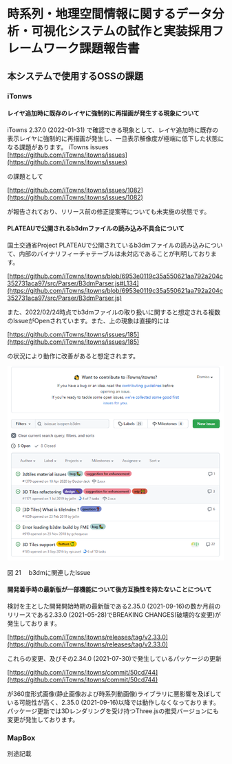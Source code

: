 # 時系列・地理空間情報に関するデータ分析・可視化システムの試作と実装採用フレームワーク課題報告書

## 本システムで使用するOSSの課題
### iTonws
#### レイヤ追加時に既存のレイヤに強制的に再描画が発生する現象について
iTowns 2.37.0 (2022-01-31) で確認できる現象として、レイヤ追加時に既存の表示レイヤに強制的に再描画が発生し、一旦表示解像度が極端に低下した状態になる課題があります。
iTowns issues
[https://github.com/iTowns/itowns/issues](https://github.com/iTowns/itowns/issues)

の課題として

[https://github.com/iTowns/itowns/issues/1082](https://github.com/iTowns/itowns/issues/1082)

が報告されており、リリース前の修正提案等についても未実施の状態です。


#### PLATEAUで公開されるb3dmファイルの読み込み不具合について
国土交通省Project PLATEAUで公開されているb3dmファイルの読み込みについて、内部のバイナリフィーチャテーブルは未対応であることが判明しております。

[https://github.com/iTowns/itowns/blob/6953e0119c35a550621aa792a204c352731aca97/src/Parser/B3dmParser.js#L134](https://github.com/iTowns/itowns/blob/6953e0119c35a550621aa792a204c352731aca97/src/Parser/B3dmParser.js)

また、2022/02/24時点でb3dmファイルの取り扱いに関すると想定される複数のIssueがOpenされています。また、上の現象は直接的には

[https://github.com/iTowns/itowns/issues/185](https://github.com/iTowns/itowns/issues/185)

の状況により動作に改善があると想定されます。

![](media/NOTICE/image1.png)

図 21　 b3dmに関連したIssue


#### 開発着手時の最新版が一部機能について後方互換性を持たないことについて
検討を主とした開発開始時期の最新版である2.35.0 (2021-09-16)の数か月前のリリースである2.33.0 (2021-05-28)でBREAKING CHANGES(破壊的な変更)が発生しております。

[https://github.com/iTowns/itowns/releases/tag/v2.33.0](https://github.com/iTowns/itowns/releases/tag/v2.33.0)

これらの変更、及びその2.34.0 (2021-07-30)で発生しているパッケージの更新

[https://github.com/iTowns/itowns/commit/50cd744](https://github.com/iTowns/itowns/commit/50cd744)

が360度形式画像(静止画像および時系列動画像)ライブラリに悪影響を及ぼしている可能性が高く、2.35.0 (2021-09-16)以降では動作しなくなっております。パッケージ更新では3Dレンダリングを受け持つThree.jsの推奨バージョンにも変更が発生しております。

### MapBox
別途記載


